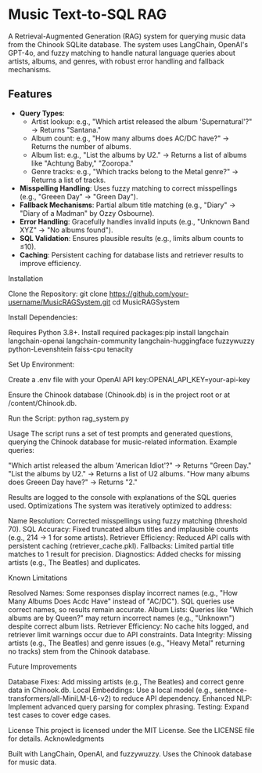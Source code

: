 # **Music Text-to-SQL RAG**
A Retrieval-Augmented Generation (RAG) system for querying music data from the Chinook SQLite database. The system uses LangChain, OpenAI's GPT-4o, and fuzzy matching to handle natural language queries about artists, albums, and genres, with robust error handling and fallback mechanisms.

## Features
- **Query Types**:
  - Artist lookup: e.g., "Which artist released the album 'Supernatural'?" → Returns "Santana."
  - Album count: e.g., "How many albums does AC/DC have?" → Returns the number of albums.
  - Album list: e.g., "List the albums by U2." → Returns a list of albums like "Achtung Baby," "Zooropa."
  - Genre tracks: e.g., "Which tracks belong to the Metal genre?" → Returns a list of tracks.
- **Misspelling Handling**: Uses fuzzy matching to correct misspellings (e.g., "Greeen Day" → "Green Day").
- **Fallback Mechanisms**: Partial album title matching (e.g., "Diary" → "Diary of a Madman" by Ozzy Osbourne).
- **Error Handling**: Gracefully handles invalid inputs (e.g., "Unknown Band XYZ" → "No albums found").
- **SQL Validation**: Ensures plausible results (e.g., limits album counts to ≤10).
- **Caching**: Persistent caching for database lists and retriever results to improve efficiency.

Installation

Clone the Repository:
git clone https://github.com/your-username/MusicRAGSystem.git
cd MusicRAGSystem


Install Dependencies:

Requires Python 3.8+.
Install required packages:pip install langchain langchain-openai langchain-community langchain-huggingface fuzzywuzzy python-Levenshtein faiss-cpu tenacity




Set Up Environment:

Create a .env file with your OpenAI API key:OPENAI_API_KEY=your-api-key


Ensure the Chinook database (Chinook.db) is in the project root or at /content/Chinook.db.


Run the Script:
python rag_system.py



Usage
The script runs a set of test prompts and generated questions, querying the Chinook database for music-related information. Example queries:

"Which artist released the album 'American Idiot'?" → Returns "Green Day."
"List the albums by U2." → Returns a list of U2 albums.
"How many albums does Greeen Day have?" → Returns "2."

Results are logged to the console with explanations of the SQL queries used.
Optimizations
The system was iteratively optimized to address:

Name Resolution: Corrected misspellings using fuzzy matching (threshold 70).
SQL Accuracy: Fixed truncated album titles and implausible counts (e.g., 214 → 1 for some artists).
Retriever Efficiency: Reduced API calls with persistent caching (retriever_cache.pkl).
Fallbacks: Limited partial title matches to 1 result for precision.
Diagnostics: Added checks for missing artists (e.g., The Beatles) and duplicates.

Known Limitations

Resolved Names: Some responses display incorrect names (e.g., "How Many Albums Does Acdc Have" instead of "AC/DC"). SQL queries use correct names, so results remain accurate.
Album Lists: Queries like "Which albums are by Queen?" may return incorrect names (e.g., "Unknown") despite correct album lists.
Retriever Efficiency: No cache hits logged, and retriever limit warnings occur due to API constraints.
Data Integrity: Missing artists (e.g., The Beatles) and genre issues (e.g., "Heavy Metal" returning no tracks) stem from the Chinook database.

Future Improvements

Database Fixes: Add missing artists (e.g., The Beatles) and correct genre data in Chinook.db.
Local Embeddings: Use a local model (e.g., sentence-transformers/all-MiniLM-L6-v2) to reduce API dependency.
Enhanced NLP: Implement advanced query parsing for complex phrasing.
Testing: Expand test cases to cover edge cases.

License
This project is licensed under the MIT License. See the LICENSE file for details.
Acknowledgments

Built with LangChain, OpenAI, and fuzzywuzzy.
Uses the Chinook database for music data.
